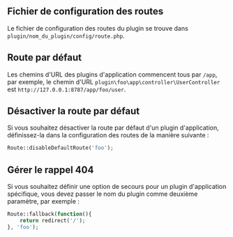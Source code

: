 ## Fichier de configuration des routes
Le fichier de configuration des routes du plugin se trouve dans `plugin/nom_du_plugin/config/route.php`.

## Route par défaut
Les chemins d'URL des plugins d'application commencent tous par `/app`, par exemple, le chemin d'URL `plugin\foo\app\controller\UserController` est `http://127.0.0.1:8787/app/foo/user`.

## Désactiver la route par défaut
Si vous souhaitez désactiver la route par défaut d'un plugin d'application, définissez-la dans la configuration des routes de la manière suivante :
```php
Route::disableDefaultRoute('foo');
```

## Gérer le rappel 404
Si vous souhaitez définir une option de secours pour un plugin d'application spécifique, vous devez passer le nom du plugin comme deuxième paramètre, par exemple :
```php
Route::fallback(function(){
    return redirect('/');
}, 'foo');
```
